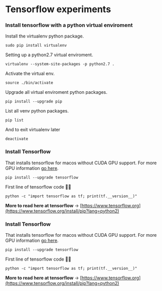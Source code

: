 # Tensorflow experiments

### Install tensorflow with a python virtual enviroment
Install the virtualenv python package.
```
sudo pip install virtualenv
```

Setting up a python2.7 virtual enviroment.
```
virtualenv --system-site-packages -p python2.7 .
```

Activate the virtual env.
```
source ./bin/activate
```

Upgrade all virtual enviroment python packages.
```
pip install --upgrade pip
```

List all venv python packages.
```
pip list
```

And to exit virtualenv later
```
deactivate
```



### Install Tensorflow
That installs tensorflow for macos without CUDA GPU support. For more GPU information [go here](https://www.tensorflow.org/install/gpu).
```
pip install --upgrade tensorflow
```

First line of tensorflow code 🤘🏻
```
python -c "import tensorflow as tf; print(tf.__version__)"
```
**More to read here at tensorflow** → [https://www.tensorflow.org](https://www.tensorflow.org/install/pip?lang=python2)



### Install Tensorflow
That installs tensorflow for macos without CUDA GPU support. For more GPU information [go here](https://www.tensorflow.org/install/gpu).
```
pip install --upgrade tensorflow
```

First line of tensorflow code 🤘🏻
```
python -c "import tensorflow as tf; print(tf.__version__)"
```
**More to read here at tensorflow** → [https://www.tensorflow.org](https://www.tensorflow.org/install/pip?lang=python2)
